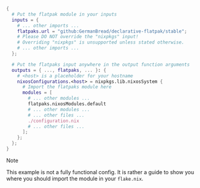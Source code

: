 ```nix
{
  # Put the flatpak module in your inputs
  inputs = {
    # ... other imports ...
    flatpaks.url = "github:GermanBread/declarative-flatpak/stable";
    # Please DO NOT override the "nixpkgs" input!
    # Overriding "nixpkgs" is unsupported unless stated otherwise.
    # ... other imports ...
  };

  # Put the flatpaks input anywhere in the output function arguments
  outputs = { ..., flatpaks, ... }: {
    # <host> is a placeholder for your hostname
    nixosConfigurations.<host> = nixpkgs.lib.nixosSystem {
      # Import the flatpaks module here
      modules = [
        # ... other modules ...
        flatpaks.nixosModules.default
        # ... other modules ...
        # ... other files ...
        ./configuration.nix
        # ... other files ...
      ];
    };
  };
}
```
> [!NOTE]
> This example is not a fully functional config.
It is rather a guide to show you where you should import the module in your `flake.nix`.